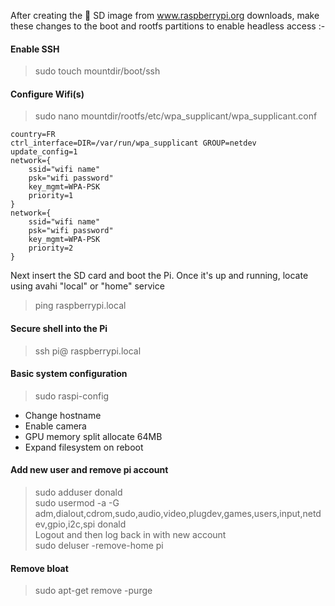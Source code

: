 After creating the :floppy_disk: SD image from www.raspberrypi.org downloads, make these changes to the boot and rootfs partitions to enable headless access :-

#### Enable SSH
>sudo touch mountdir/boot/ssh

#### Configure Wifi(s)
>sudo nano mountdir/rootfs/etc/wpa_supplicant/wpa_supplicant.conf
```
country=FR
ctrl_interface=DIR=/var/run/wpa_supplicant GROUP=netdev
update_config=1
network={
    ssid="wifi name"
    psk="wifi password"
    key_mgmt=WPA-PSK
    priority=1
}
network={
    ssid="wifi name"
    psk="wifi password"
    key_mgmt=WPA-PSK
    priority=2
}
```

Next insert the SD card and boot the Pi. Once it's up and running, locate using avahi "local" or "home" service
>ping raspberrypi.local

#### Secure shell into the Pi
>ssh pi@ raspberrypi.local

#### Basic system configuration 
>sudo raspi-config
* Change hostname
* Enable camera
* GPU memory split allocate 64MB
* Expand filesystem on reboot

#### Add new user and remove pi account 
>sudo adduser donald  
>sudo usermod -a -G adm,dialout,cdrom,sudo,audio,video,plugdev,games,users,input,netdev,gpio,i2c,spi donald  
Logout and then log back in with new account  
>sudo deluser -remove-home pi


#### Remove bloat
>sudo apt-get remove -purge

